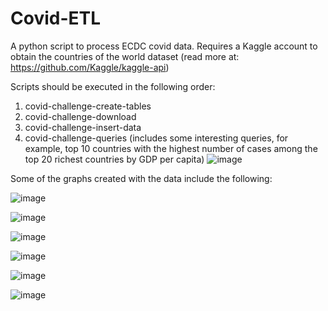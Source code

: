 # Covid-ETL
A python script to process ECDC covid data. Requires a Kaggle account to obtain the countries of the world dataset (read more at: https://github.com/Kaggle/kaggle-api)

Scripts should be executed in the following order:
1. covid-challenge-create-tables
2. covid-challenge-download
3. covid-challenge-insert-data
4. covid-challenge-queries (includes some interesting queries, for example, top 10 countries with the highest number of cases among the top 20 richest countries by GDP per capita)
![image](https://user-images.githubusercontent.com/30028876/153526822-955be3bc-7587-4195-a7fc-fdb3accd0a58.png)


Some of the graphs created with the data include the following:

![image](https://user-images.githubusercontent.com/30028876/153526616-258f9307-2b69-4ebb-8b6f-b1c4cfa93042.png)

![image](https://user-images.githubusercontent.com/30028876/153526655-dc8a4280-c790-4008-8648-a1118bc836ee.png)

![image](https://user-images.githubusercontent.com/30028876/153526676-5434d69e-3087-4ce4-908e-89ff2a6c0724.png)

![image](https://user-images.githubusercontent.com/30028876/153526688-30d3932f-852c-478e-8126-f16a65bff4eb.png)

![image](https://user-images.githubusercontent.com/30028876/153526700-2fb851db-74ac-4884-8ae4-17a023b0d7f4.png)

![image](https://user-images.githubusercontent.com/30028876/153526721-01020801-f270-4f37-9de5-4ebbb57c18d3.png)

